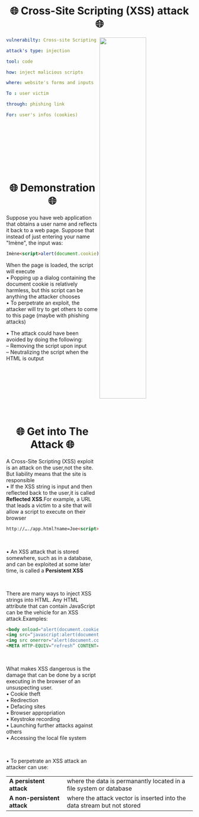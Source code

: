 <h1 align="center"> 🌐 Cross-Site Scripting (XSS) attack 🌐 </h1>

<img align="right" width="50%" src="https://spanning.com/wp-content/uploads/2019/05/cross-site-scripting-example.png">

```yaml
vulnerabilty: Cross-site Scripting 

attack's type: injection

tool: code

how: inject malicious scripts

where: website's forms and inputs

To : user victim

through: phishing link

For: user's infos (cookies)

```
<br><br><br><br><br><br><br>

<h1 align="center">🌐 Demonstration 🌐</h1>
<p>Suppose you have web application that obtains a user name and reflects it back to a web page. Suppose that instead of just entering your name 
  "Imène", the input was:</p>

```html
Imène<script>alert(document.cookie)</script>
```

<p>When the page is loaded, the script will execute <br>
• Popping up a dialog containing the document cookie is relatively harmless, but this script can be anything the attacker chooses<br>
• To perpetrate an exploit, the attacker will try to get others to come to this page (maybe with phishing attacks)</p>
<p>• The attack could have been avoided by doing the following:<br>
– Removing the script upon input<br>
– Neutralizing the script when the HTML is output</p><br><br><br><br><br><br><br>




<h1 align="center">🌐 Get into The Attack 🌐</h1>

<p>A Cross-Site Scripting (XSS) exploit is an attack on the user,not the site. But liability means that the site is responsible <br>
  • If the XSS string is input and then reflected back to the user,it is called <b>Reflected XSS</b>.For example, a URL that leads a victim to a site that will 
  allow a script to execute on their browser</p>
  
  ```html
  http://…./app.html?name=Joe<script>alert(document.cookie)</script>
  ```
  <br><p>• An XSS attack that is stored somewhere, such as in a database, and can be exploited at some later time, is called a <b>Persistent XSS</b></p>
  <br></p>There are many ways to inject XSS strings into HTML. Any HTML attribute that can contain JavaScript can be the vehicle for an XSS attack.Examples:
  
  ```html
<body onload="alert(document.cookie)">
<img src=“javascript:alert(document.cookie)">
<img src onerror="alert(document.cookie)">
<META HTTP-EQUIV=“refresh” CONTENT=“0;url=data:tex/html;<script>alert(‘attack’)</script>
```

<br><p>What makes XSS dangerous is the damage that can be done by a script executing in the browser of an unsuspecting user.<br>
• Cookie theft<br>
• Redirection<br>
• Defacing sites<br>
• Browser appropriation<br>
• Keystroke recording<br>
• Launching further attacks against others<br>
• Accessing the local file system</p>

<br><p>• To perpetrate an XSS attack an attacker can use:</p>
<table>
  <tr>
    <td><b> A persistent attack</b></td>
    <td colspan='10'>where the data is permanantly located in a file system or database</td>
  </tr>
  
  <tr>
    <td><b>A non-persistent attack</b></td>
    <td colspan='10'>where the attack vector is inserted into the data stream but not stored</td>
  </tr>
</table>
  
 
